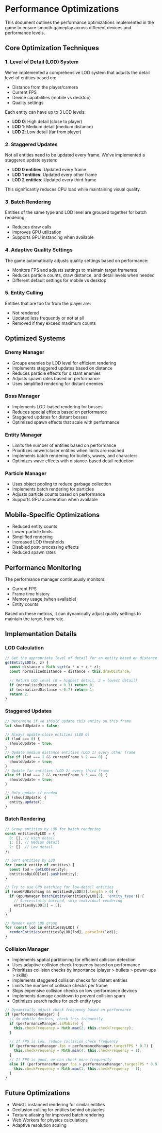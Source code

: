 # Performance Optimizations

This document outlines the performance optimizations implemented in the game to ensure smooth gameplay across different devices and performance levels.

## Core Optimization Techniques

### 1. Level of Detail (LOD) System

We've implemented a comprehensive LOD system that adjusts the detail level of entities based on:
- Distance from the player/camera
- Current FPS
- Device capabilities (mobile vs desktop)
- Quality settings

Each entity can have up to 3 LOD levels:
- **LOD 0**: High detail (close to player)
- **LOD 1**: Medium detail (medium distance)
- **LOD 2**: Low detail (far from player)

### 2. Staggered Updates

Not all entities need to be updated every frame. We've implemented a staggered update system:
- **LOD 0 entities**: Updated every frame
- **LOD 1 entities**: Updated every other frame
- **LOD 2 entities**: Updated every third frame

This significantly reduces CPU load while maintaining visual quality.

### 3. Batch Rendering

Entities of the same type and LOD level are grouped together for batch rendering:
- Reduces draw calls
- Improves GPU utilization
- Supports GPU instancing when available

### 4. Adaptive Quality Settings

The game automatically adjusts quality settings based on performance:
- Monitors FPS and adjusts settings to maintain target framerate
- Reduces particle counts, draw distance, and detail levels when needed
- Different default settings for mobile vs desktop

### 5. Entity Culling

Entities that are too far from the player are:
- Not rendered
- Updated less frequently or not at all
- Removed if they exceed maximum counts

## Optimized Systems

### Enemy Manager

- Groups enemies by LOD level for efficient rendering
- Implements staggered updates based on distance
- Reduces particle effects for distant enemies
- Adjusts spawn rates based on performance
- Uses simplified rendering for distant enemies

### Boss Manager

- Implements LOD-based rendering for bosses
- Reduces special effects based on performance
- Staggered updates for distant bosses
- Optimized spawn effects that scale with performance

### Entity Manager

- Limits the number of entities based on performance
- Prioritizes newer/closer entities when limits are reached
- Implements batch rendering for bullets, waves, and characters
- Optimizes wave effects with distance-based detail reduction

### Particle Manager

- Uses object pooling to reduce garbage collection
- Implements batch rendering for particles
- Adjusts particle counts based on performance
- Supports GPU acceleration when available

## Mobile-Specific Optimizations

- Reduced entity counts
- Lower particle limits
- Simplified rendering
- Increased LOD thresholds
- Disabled post-processing effects
- Reduced spawn rates

## Performance Monitoring

The performance manager continuously monitors:
- Current FPS
- Frame time history
- Memory usage (when available)
- Entity counts

Based on these metrics, it can dynamically adjust quality settings to maintain the target framerate.

## Implementation Details

### LOD Calculation

```javascript
// Get the appropriate level of detail for an entity based on distance
getEntityLOD(x, z) {
  const distance = Math.sqrt(x * x + z * z);
  const normalizedDistance = distance / this.drawDistance;
  
  // Return LOD level (0 = highest detail, 2 = lowest detail)
  if (normalizedDistance < 0.3) return 0;
  if (normalizedDistance < 0.7) return 1;
  return 2;
}
```

### Staggered Updates

```javascript
// Determine if we should update this entity on this frame
let shouldUpdate = false;

// Always update close entities (LOD 0)
if (lod === 0) {
  shouldUpdate = true;
}
// Update medium distance entities (LOD 1) every other frame
else if (lod === 1 && currentFrame % 2 === 0) {
  shouldUpdate = true;
}
// Update far entities (LOD 2) every third frame
else if (lod === 2 && currentFrame % 3 === 0) {
  shouldUpdate = true;
}

// Only update if needed
if (shouldUpdate) {
  entity.update();
}
```

### Batch Rendering

```javascript
// Group entities by LOD for batch rendering
const entitiesByLOD = {
  0: [], // High detail
  1: [], // Medium detail
  2: []  // Low detail
};

// Sort entities by LOD
for (const entity of entities) {
  const lod = getLOD(entity);
  entitiesByLOD[lod].push(entity);
}

// Try to use GPU batching for low-detail entities
if (useGPUBatching && entitiesByLOD[2].length > 0) {
  if (gpuManager.batchEntity(entitiesByLOD[2], 'entity_type')) {
    // Successfully batched, skip individual rendering
    entitiesByLOD[2] = [];
  }
}

// Render each LOD group
for (const lod in entitiesByLOD) {
  renderEntities(entitiesByLOD[lod], parseInt(lod));
}
```

### Collision Manager

- Implements spatial partitioning for efficient collision detection
- Uses adaptive collision check frequency based on performance
- Prioritizes collision checks by importance (player > bullets > power-ups > skills)
- Implements staggered collision checks for distant entities
- Limits the number of collision checks per frame
- Skips expensive collision checks on low-performance devices
- Implements damage cooldown to prevent collision spam
- Optimizes search radius for each entity type

```javascript
// Dynamically adjust check frequency based on performance
if (performanceManager) {
  // On mobile devices, check less frequently
  if (performanceManager.isMobile) {
    this.checkFrequency = Math.max(2, this.checkFrequency);
  }
  
  // If FPS is low, reduce collision check frequency
  if (performanceManager.fps < performanceManager.targetFPS * 0.7) {
    this.checkFrequency = Math.min(4, this.checkFrequency + 1);
  } 
  // If FPS is good, we can check more frequently
  else if (performanceManager.fps > performanceManager.targetFPS * 0.9 && this.checkFrequency > 1) {
    this.checkFrequency = Math.max(1, this.checkFrequency - 1);
  }
}
```

## Future Optimizations

- WebGL instanced rendering for similar entities
- Occlusion culling for entities behind obstacles
- Texture atlasing for improved batch rendering
- Web Workers for physics calculations
- Adaptive resolution scaling